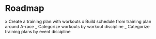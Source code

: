 # Roadmap

x Create a training plan with workouts
x Build schedule from training plan around A-race
_ Categorize workouts by workout discipline
_ Categorize training plans by event discipline
